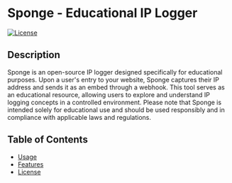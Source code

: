# Sponge - Educational IP Logger
[![License](https://img.shields.io/badge/License-MIT-blue.svg)](LICENSE.md)


## Description
Sponge is an open-source IP logger designed specifically for educational purposes. Upon a user's entry to your website, Sponge captures their IP address and sends it as an embed through a webhook. This tool serves as an educational resource, allowing users to explore and understand IP logging concepts in a controlled environment. Please note that Sponge is intended solely for educational use and should be used responsibly and in compliance with applicable laws and regulations.

## Table of Contents
- [Usage](#usage)
- [Features](#features)
- [License](#license)
